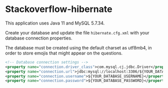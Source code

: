 # Stackoverflow-hibernate

This application uses Java 11 and MySQL 5.7.34.

Create your database and update the file `hibernate.cfg.xml` with your database connection properties.

The database must be created using the default charset as utf8mb4, in order to store emojis that might appear on the questions.

```xml
<!-- Database connection settings -->
<property name="connection.driver_class">com.mysql.cj.jdbc.Driver</property>
<property name="connection.url">jdbc:mysql://localhost:3306/${YOUR_DATABASE_NAME}?characterEncoding=utf-8&amp;useUnicode=true</property>
<property name="connection.username">${YOUR_DATABASE_USERNAME}</property>
<property name="connection.password">${YOUR_DATABASE_PASSWORD}</property>
```
